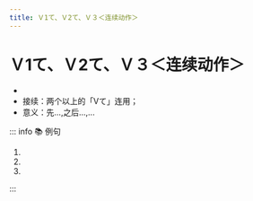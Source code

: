 ```yaml
---
title: Ｖ1て、Ｖ2て、Ｖ３＜连续动作＞
---
```

            
# Ｖ1て、Ｖ2て、Ｖ３＜连续动作＞

* <grammer-content sentence="意义：表示连续进行的几个动作在时间上的先后顺序。**时态只会在最后一个动词上体现**；" />
* 接续：两个以上的「Vて」连用；
* 意义：先...,之后...,...

::: info :books: 例句

1. <grammer-content id='1-8-7-0' sentence="まず、オンライン[決済/けっさい]のアプリ**を[開/ひら]いて、マイページを[押/お]して、[銀行/ぎんこう]カード[登録/とうろく]**を[選/えら]びます。" trans="首先，打开在线支付的应用程序，点击我的页面，然后选择银行卡注册。" />
2. <grammer-content id='1-8-7-1' sentence="[朝/あさ]**[起/お]きて、[運動/うんどう]をして、[食事/しょくじ]をして、[会社/かいしゃ]へ[行/い]く**。" trans="早上起床，做运动，吃饭，然后去公司。" />
3. <grammer-content id='1-8-7-2' sentence="[昨日/きのう]の[休/やす]みに、[友達/ともだち]と[一緒/いっしょ]に[町/まち]へ**[行/い]って、[買/か]い[物/もの]をして、[映画/えいが]を[見/み]た**。" trans="昨天休息的时候，和朋友一起去街上买了东西，看了电影。" />

:::
